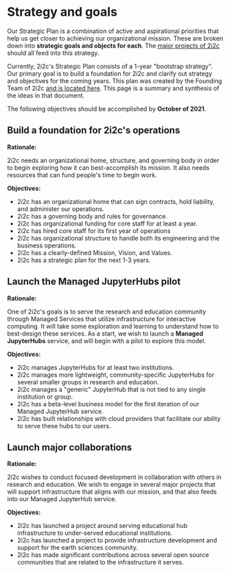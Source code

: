 # Strategy and goals

Our Strategic Plan is a combination of active and aspirational priorities that help us get closer to achieving our organizational mission. These are broken down into **strategic goals and objects for each**. The [major projects of 2i2c](../projects/index.md) should all feed into this strategy.

Currently, 2i2c's Strategic Plan consists of a 1-year "bootstrap strategy".
Our primary goal is to build a foundation for 2i2c and clarify out strategy and objectives for the coming years.
This plan was created by the Founding Team of 2i2c [and is located here](https://docs.google.com/document/d/13uxWKWMMAdvM-knC5fMOj8tP_HQVvijIIE9jZgTItX4/edit?usp=sharing).
This page is a summary and synthesis of the ideas in that document.

The following objectives should be accomplished by **October of 2021**.

## Build a foundation for 2i2c's operations

**Rationale:**

2i2c needs an organizational home, structure, and governing body in order to begin exploring how it can best-accomplish its mission.
It also needs resources that can fund people's time to begin work.
 
**Objectives:**

- 2i2c has an organizational home that can sign contracts, hold liability, and administer our operations.
- 2i2c has a governing body and rules for governance.
- 2i2c has organizational funding for core staff for at least a year.
- 2i2c has hired core staff for its first year of operations
- 2i2c has organizational structure to handle both its engineering and the business operations.
- 2i2c has a clearly-defined Mission, Vision, and Values.
- 2i2c has a strategic plan for the next 1-3 years.

## Launch the Managed JupyterHubs pilot

**Rationale:**

One of 2i2c's goals is to serve the research and education community through Managed Services that utilize infrastructure for interactive computing.
It will take some exploration and learning to understand how to best-design these services.
As a start, we wish to launch a **Managed JupyterHubs** service, and will begin with a pilot to explore this model.
 
**Objectives:**

- 2i2c manages JupyterHubs for at least two institutions.
- 2i2c manages more lightweight, community-specific JupyterHubs for several smaller groups in research and education.
- 2i2c manages a "generic" JupyterHub that is not tied to any single institution or group.
- 2i2c has a beta-level business model for the first iteration of our Managed JupyterHub service.
- 2i2c has built relationships with cloud providers that facilitate our ability to serve these hubs to our users.

## Launch major collaborations

**Rationale:**

2i2c wishes to conduct focused development in collaboration with others in research and education.
We wish to engage in several major projects that will support infrastructure that aligns with our mission, and that also feeds into our Managed JupyterHub service.

**Objectives:**

- 2i2c has launched a project around serving educational hub infrastructure to under-served educational institutions.
- 2i2c has launched a project to provide infrastructure development and support for the earth sciences community.
- 2i2c has made significant contributions across several open source communities that are related to the infrastructure it serves.

